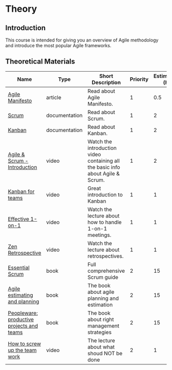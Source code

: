 # Theory

## Introduction

This course is intended for giving you an overview of Agile methodology and introduce the most popular Agile frameworks.

## Theoretical Materials

| Name                                                                                                                                                             | Type          | Short Description                                                               | Priority | Estimation (h) |
| ---------------------------------------------------------------------------------------------------------------------------------------------------------------- | ------------- | ------------------------------------------------------------------------------- | -------- | -------------- |
| [Agile Manifesto](https://agilemanifesto.org/iso/en/manifesto.html)                                                                                              | article       | Read about Agile Manifesto.                                                     | 1        | 0.5            |
| [Scrum](https://www.atlassian.com/agile/scrum)                                                                                                                   | documentation | Read about Scrum.                                                               | 1        | 2              |
| [Kanban](https://www.atlassian.com/agile/kanban)                                                                                                                 | documentation | Read about Kanban.                                                              | 1        | 2              |
| [Agile & Scrum - Introduction](https://www.youtube.com/watch?v=2uFA3f74D0Q)                                                                                      | video         | Watch the introduction video containing all the basic info about Agile & Scrum. | 1        | 2              |
| [Kanban for teams](https://www.youtube.com/watch?v=vkDJ49zhQkg)                                                                                                  | video         | Great introduction to Kanban                                                    | 1        | 1              |
| [Effective 1-on-1](https://www.youtube.com/watch?v=oWNgix2sNJ8)                                                                                                  | video         | Watch the lecture about how to handle 1-on-1 meetings.                          | 1        | 1              |
| [Zen Retrospective](https://www.youtube.com/watch?v=nuCBH65VQKY)                                                                                                 | video         | Watch the lecture about retrospectives.                                         | 1        | 1              |
| [Essential Scrum](https://github.com/manish-old/ebooks-2/raw/master/essential-scrum-a-practical-guide-to-the-most-popular-agile-process.9780137043293.57714.pdf) | book          | Full comprehensive Scrum guide                                                  | 2        | 15             |
| [Agile estimating and planning](http://maxima-library.org/component/maxlib/b/454913?format=read)                                                                 | book          | The book about agile planning and estimation                                    | 2        | 15             |
| [Peopleware: productive projects and teams](http://www.e-reading.club/book.php?book=21492)                                                                       | book          | The book about right management strategies                                      | 2        | 15             |
| [How to screw up the team work](https://www.youtube.com/watch?v=2yG1MUf2boc)                                                                                     | video         | The lecture about what shoud NOT be done                                        | 2        | 1              |
